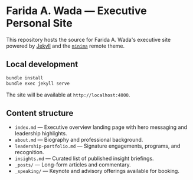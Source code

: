 # Farida A. Wada — Executive Personal Site

This repository hosts the source for Farida A. Wada's executive site powered by
[Jekyll](https://jekyllrb.com/) and the [`minima`](https://github.com/jekyll/minima)
remote theme.

## Local development

```bash
bundle install
bundle exec jekyll serve
```

The site will be available at `http://localhost:4000`.

## Content structure

- `index.md` — Executive overview landing page with hero messaging and
  leadership highlights.
- `about.md` — Biography and professional background.
- `leadership-portfolio.md` — Signature engagements, programs, and recognition.
- `insights.md` — Curated list of published insight briefings.
- `_posts/` — Long-form articles and commentary.
- `_speaking/` — Keynote and advisory offerings available for booking.
